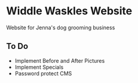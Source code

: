 # Widdle Waskles Website

Website for Jenna's dog grooming business

## To Do

* Implement Before and After Pictures
* Implement Specials
* Password protect CMS